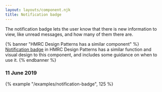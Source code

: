 ```yaml
---
layout: layouts/component.njk
title: Notification badge
---
```


The notification badge lets the user know that there is new information to view, like unread messages, and how many of them there are. 

{% banner "HMRC Design Patterns has a similar component" %}
[Notification badge](https://design.tax.service.gov.uk/hmrc-design-patterns/notification-badge/) in HMRC Design Patterns has a similar function and visual design to this component, and includes some guidance on when to use it.
{% endbanner %}

### 11 June 2019


{% example "/examples/notification-badge", 125 %}

